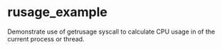 rusage_example
==============

Demonstrate use of getrusage syscall to calculate CPU usage in of the current process or thread.
